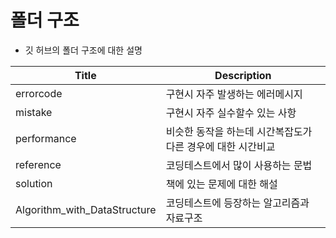 # 폴더 구조
 - 깃 허브의 폴더 구조에 대한 설명

|    Title      |             Description                        |
| ------------- | ---------------------------------------------- |
| errorcode     | 구현시 자주 발생하는 에러메시지                        |
| mistake       | 구현시 자주 실수할수 있는 사항                         |
| performance   | 비슷한 동작을 하는데 시간복잡도가 다른 경우에 대한 시간비교   |
| reference     | 코딩테스트에서 많이 사용하는 문법                       |
| solution      | 책에 있는 문제에 대한 해설                            |
| Algorithm_with_DataStructure        | 코딩테스트에 등장하는 알고리즘과 자료구조                        |